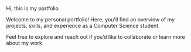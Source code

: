 Hi, this is my portfolio

Welcome to my personal portfolio! Here, you'll find an overview of my projects, skills, and experience as a Computer Science student.

Feel free to explore and reach out if you’d like to collaborate or learn more about my work.

